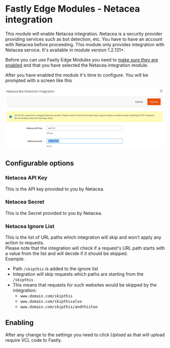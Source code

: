 # Fastly Edge Modules - Netacea integration 

This module will enable Netacea integration. Netacea is a security provider providing services such 
as bot detection, etc. You have to have an account with Netacea before proceeding. This module only provides
integration with Netacea service. It's available in module version 1.2.131+. 

Before you can use Fastly Edge Modules you need to [make sure they are enabled](https://github.com/fastly/fastly-magento2/blob/master/Documentation/Guides/Edge-Modules/EDGE-MODULES.md) and that you have selected the Netacea integration module.

After you have enabled the module it's time to configure. You will be prompted with a screen like this

![Fastly Edge Module Netacea configuration](../../images/guides/edge-modules/edge-module-netacea.jpg "Fastly Edge Module Netacea configuration")

## Configurable options

### Netacea API Key

This is the API key provided to you by Netacea.

### Netacea Secret

This is the Secret provided to you by Netacea.

### Netacea Ignore List

This is the list of URL paths which integration will skip and won't apply any action to requests. <br />
Please note that the integration will check if a request's URL path starts with a value from the list and will decide if it should be skipped. <br />
Example:
  - Path `/skipthis` is added to the ignore list
  - Integration will skip requests which paths are starting from the `/skipthis`
  - This means that requests for such websites would be skipped by the integration:
    - `www.domain.com/skipthis`
    - `www.domain.com/skipthisalso`
    - `www.domain.com/skipthis/andthistoo`

## Enabling

After any change to the settings you need to click *Upload* as that will upload require VCL code to Fastly.
